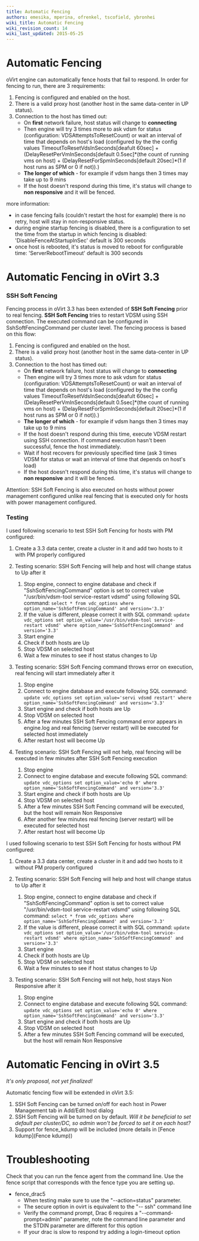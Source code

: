```yaml
---
title: Automatic Fencing
authors: emesika, mperina, ofrenkel, tscofield, ybronhei
wiki_title: Automatic Fencing
wiki_revision_count: 14
wiki_last_updated: 2015-05-25
---
```


# Automatic Fencing

oVirt engine can automatically fence hosts that fail to respond. In order for fencing to run, there are 3 requirements:

1.  Fencing is configured and enabled on the host.
2.  There is a valid proxy host (another host in the same data-center in UP status).
3.  Connection to the host has timed out:
    -   On **first** network failure, host status will change to **connecting**
    -   Then engine will try 3 times more to ask vdsm for status (configuration: VDSAttemptsToResetCount) or wait an interval of time that depends on host's load (configured by the the config values TimeoutToResetVdsInSeconds[deafult 60sec] + (DelayResetPerVmInSeconds[default 0.5sec]\*(the count of running vms on host) + (DelayResetForSpmInSeconds[default 20sec]\*(1 if host runs as SPM or 0 if not)).)
    -   **The longer of which** - for example if vdsm hangs then 3 times may take up to 9 mins
    -   If the host doesn't respond during this time, it's status will change to **non responsive** and it will be fenced.

more information:

*   in case fencing fails (couldn't restart the host for example) there is no retry, host will stay in non-responsive status.
*   during engine startup fencing is disabled, there is a configuration to set the time from the startup in which fencing is disabled: 'DisableFenceAtStartupInSec' default is 300 seconds
*   once host is rebooted, it's status is moved to reboot for configurable time: 'ServerRebootTimeout' default is 300 seconds

# Automatic Fencing in oVirt 3.3

### SSH Soft Fencing

Fencing process in oVirt 3.3 has been extended of **SSH Soft Fencing** prior to real fencing. **SSH Soft Fencing** tries to restart VDSM using SSH connection. The executed command can be configured in SshSoftFencingCommand per cluster level. The fencing process is based on this flow:

1.  Fencing is configured and enabled on the host.
2.  There is a valid proxy host (another host in the same data-center in UP status).
3.  Connection to the host has timed out:
    -   On **first** network failure, host status will change to **connecting**
    -   Then engine will try 3 times more to ask vdsm for status (configuration: VDSAttemptsToResetCount) or wait an interval of time that depends on host's load (configured by the the config values TimeoutToResetVdsInSeconds[deafult 60sec] + (DelayResetPerVmInSeconds[default 0.5sec]\*(the count of running vms on host) + (DelayResetForSpmInSeconds[default 20sec]\*(1 if host runs as SPM or 0 if not)).)
    -   **The longer of which** - for example if vdsm hangs then 3 times may take up to 9 mins
    -   If the host doesn't respond during this time, execute VDSM restart using SSH connection. If command execution hasn't been successful, fence the host immediately.
    -   Wait if host recovers for previously specified time (ask 3 times VDSM for status or wait an interval of time that depends on host's load)
    -   If the host doesn't respond during this time, it's status will change to **non responsive** and it will be fenced.

Attention: SSH Soft Fencing is also executed on hosts without power management configured unlike real fencing that is executed only for hosts with power management configured.

### Testing

I used following scenario to test SSH Soft Fencing for hosts with PM configured:

1.  Create a 3.3 data center, create a cluster in it and add two hosts to it with PM properly configured
2.  Testing scenario: SSH Soft Fencing will help and host will change status to Up after it
    1.  Stop engine, connect to engine database and check if "SshSoftFencingCommand" option is set to correct value "/usr/bin/vdsm-tool service-restart vdsmd" using following SQL command: `select * from vdc_options where option_name='SshSoftFencingCommand' and version='3.3'`
    2.  If the value is different, please correct it with SQL command: `update vdc_options set option_value='/usr/bin/vdsm-tool service-restart vdsmd' where option_name='SshSoftFencingCommand' and version='3.3'`
    3.  Start engine
    4.  Check if both hosts are Up
    5.  Stop VDSM on selected host
    6.  Wait a few minutes to see if host status changes to Up

3.  Testing scenario: SSH Soft Fencing command throws error on execution, real fencing will start immediately after it
    1.  Stop engine
    2.  Connect to engine database and execute following SQL command: `update vdc_options set option_value='servi vdsmd restart' where option_name='SshSoftFencingCommand' and version='3.3'`
    3.  Start engine and check if both hosts are Up
    4.  Stop VDSM on selected host
    5.  After a few minutes SSH Soft Fencing command error appears in engine.log and real fencing (server restart) will be executed for selected host immediately
    6.  After restart host will become Up

4.  Testing scenario: SSH Soft Fencing will not help, real fencing will be executed in few minutes after SSH Soft Fencing execution
    1.  Stop engine
    2.  Connect to engine database and execute following SQL command: `update vdc_options set option_value='echo 0' where option_name='SshSoftFencingCommand' and version='3.3'`
    3.  Start engine and check if both hosts are Up
    4.  Stop VDSM on selected host
    5.  After a few minutes SSH Soft Fencing command will be executed, but the host will remain Non Responsive
    6.  After another few minutes real fencing (server restart) will be executed for selected host
    7.  After restart host will become Up

I used following scenario to test SSH Soft Fencing for hosts without PM configured:

1.  Create a 3.3 data center, create a cluster in it and add two hosts to it without PM properly configured
2.  Testing scenario: SSH Soft Fencing will help and host will change status to Up after it
    1.  Stop engine, connect to engine database and check if "SshSoftFencingCommand" option is set to correct value "/usr/bin/vdsm-tool service-restart vdsmd" using following SQL command: `select * from vdc_options where option_name='SshSoftFencingCommand' and version='3.3'`
    2.  If the value is different, please correct it with SQL command: `update vdc_options set option_value='/usr/bin/vdsm-tool service-restart vdsmd' where option_name='SshSoftFencingCommand' and version='3.3'`
    3.  Start engine
    4.  Check if both hosts are Up
    5.  Stop VDSM on selected host
    6.  Wait a few minutes to see if host status changes to Up

3.  Testing scenario: SSH Soft Fencing will not help, host stays Non Responsive after it
    1.  Stop engine
    2.  Connect to engine database and execute following SQL command: `update vdc_options set option_value='echo 0' where option_name='SshSoftFencingCommand' and version='3.3'`
    3.  Start engine and check if both hosts are Up
    4.  Stop VDSM on selected host
    5.  After a few minutes SSH Soft Fencing command will be executed, but the host will remain Non Responsive

# Automatic Fencing in oVirt 3.5

*It's only proposal, not yet finalized!*

Automatic fencing flow will be extended in oVirt 3.5:

1.  SSH Soft Fencing can be turned on/off for each host in Power Management tab in Add/Edit host dialog
2.  SSH Soft Fencing will be turned on by default. *Will it be beneficial to set default per cluster/DC, so admin won't be forced to set it on each host?*
3.  Support for fence_kdump will be included (more details in [Fence kdump](Fence kdump))

# Troubleshooting

Check that you can run the fence agent from the command line. Use the fence script that corresponds with the fence type you are setting up.

*   fence_drac5
    -   When testing make sure to use the "--action=status" parameter.
    -   The secure option in ovirt is equivalent to the "-- ssh" command line
    -   Verify the command prompt, Drac 6 requires a "--command-prompt=admin" parameter, note the command line parameter and the STDIN parameter are different for this option
    -   If your drac is slow to respond try adding a login-timeout option
